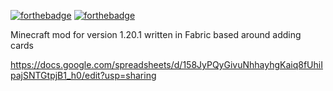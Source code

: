 [![forthebadge](https://forthebadge.com/images/badges/powered-by-electricity.svg)](https://forthebadge.com) [![forthebadge](https://forthebadge.com/images/badges/open-source.svg)](https://forthebadge.com)

Minecraft mod for version 1.20.1 written in Fabric based around adding cards

https://docs.google.com/spreadsheets/d/158JyPQyGivuNhhayhgKaiq8fUhiIpajSNTGtpjB1_h0/edit?usp=sharing
